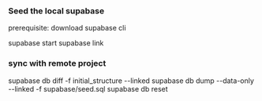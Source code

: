 ### Seed the local supabase

prerequisite: download supabase cli

supabase start
supabase link

### sync with remote project

supabase db diff -f initial_structure --linked
supabase db dump --data-only --linked -f supabase/seed.sql
supabase db reset
